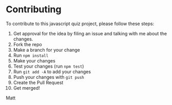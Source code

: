# Contributing

To contribute to this javascript quiz project, please follow these steps:

1. Get approval for the idea by filing an issue and talking with me about the changes.
2. Fork the repo
3. Make a branch for your change
4. Run `npm install`
5. Make your changes
6. Test your changes (run `npm test`)
7. Run `git add -A` to add your changes
8. Push your changes with `git push`
9. Create the Pull Request
10. Get merged!


Matt

